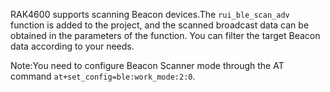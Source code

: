 RAK4600 supports scanning Beacon devices.The `rui_ble_scan_adv` function is added to the project, and the scanned broadcast data can be obtained in the parameters of the function. You can filter the target Beacon data according to your needs.

Note:You need to configure Beacon Scanner mode through the AT command `at+set_config=ble:work_mode:2:0`.

